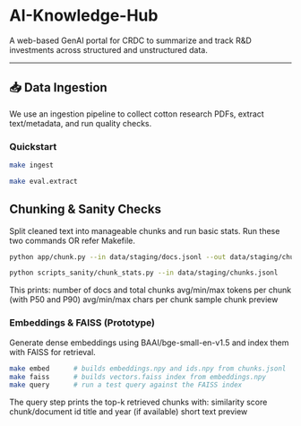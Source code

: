 # AI-Knowledge-Hub

A web-based GenAI portal for CRDC to summarize and track R&D investments across structured and unstructured data.

---

## 📥 Data Ingestion

We use an ingestion pipeline to collect cotton research PDFs, extract text/metadata, and run quality checks.

### Quickstart
```bash
make ingest

make eval.extract
```


## Chunking & Sanity Checks
Split cleaned text into manageable chunks and run basic stats. Run these two commands OR refer Makefile. 

```bash
python app/chunk.py --in data/staging/docs.jsonl --out data/staging/chunks.jsonl --max_tokens 512 --overlap 64

python scripts_sanity/chunk_stats.py --in data/staging/chunks.jsonl

```

This prints:
number of docs and total chunks
avg/min/max tokens per chunk (with P50 and P90)
avg/min/max chars per chunk
sample chunk preview

### Embeddings & FAISS (Prototype)
Generate dense embeddings using BAAI/bge-small-en-v1.5 and index them with FAISS for retrieval.

```bash
make embed      # builds embeddings.npy and ids.npy from chunks.jsonl
make faiss      # builds vectors.faiss index from embeddings.npy
make query      # run a test query against the FAISS index
```
The query step prints the top-k retrieved chunks with:
similarity score
chunk/document id
title and year (if available)
short text preview